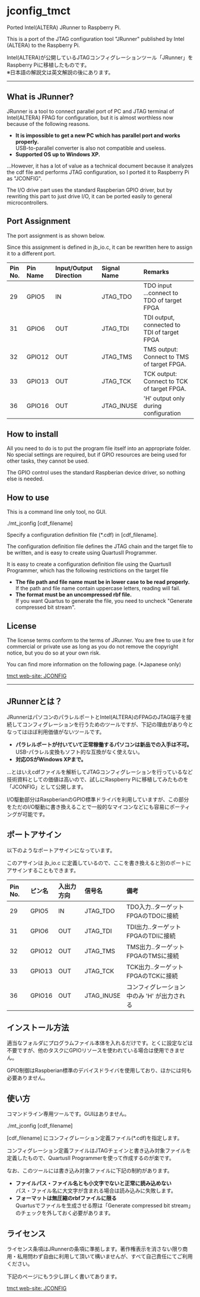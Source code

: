 # jconfig_tmct
Ported Intel(ALTERA) JRunner to Raspberry Pi.

This is a port of the JTAG configuration tool "JRunner" published by Intel (ALTERA) to the Raspberry Pi.

Intel(ALTERA)が公開しているJTAGコンフィグレーションツール「JRunner」をRaspberry Piに移植したものです。  
※日本語の解説文は英文解説の後にあります。

---

## What is JRunner?
JRunner is a tool to connect parallel port of PC and JTAG terminal of Intel(ALTERA) FPAG for configuration, but it is almost worthless now because of the following reasons.

- **It is impossible to get a new PC which has parallel port and works properly.**  
USB-to-parallel converter is also not compatible and useless.
- **Supported OS up to Windows XP.**

...However, it has a lot of value as a technical document because it analyzes the cdf file and performs JTAG configuration, so I ported it to Raspberry Pi as "JCONFIG".

The I/O drive part uses the standard Raspberian GPIO driver, but by rewriting this part to just drive I/O, it can be ported easily to general microcontrollers.


## Port Assignment
The port assignment is as shown below.

Since this assignment is defined in jb_io.c, it can be rewritten here to assign it to a different port.

| Pin No. | Pin Name | Input/Output Direction | Signal Name | Remarks |
| :-- | :-- | :-- | :-- | :-- |
| 29 | GPIO5 | IN | JTAG_TDO | TDO input ...connect to TDO of target FPGA |
| 31 | GPIO6 | OUT | JTAG_TDI | TDI output, connected to TDI of target FPGA |
| 32 | GPIO12 | OUT | JTAG_TMS | TMS output: Connect to TMS of target FPGA. |
| 33 | GPIO13 | OUT | JTAG_TCK | TCK output: Connect to TCK of target FPGA. |
| 36 | GPIO16 | OUT | JTAG_INUSE | 'H' output only during configuration |


## How to install
All you need to do is to put the program file itself into an appropriate folder. No special settings are required, but if GPIO resources are being used for other tasks, they cannot be used.

The GPIO control uses the standard Raspberian device driver, so nothing else is needed.


## How to use
This is a command line only tool, no GUI.

./mt_jconfig [cdf_filename]

Specify a configuration definition file (*.cdf) in [cdf_filename].

The configuration definition file defines the JTAG chain and the target file to be written, and is easy to create using QuartusII Programmer.

It is easy to create a configuration definition file using the QuartusII Programmer, which has the following restrictions on the target file

- **The file path and file name must be in lower case to be read properly.**  
If the path and file name contain uppercase letters, reading will fail.
- **The format must be an uncompressed rbf file.**  
If you want Quartus to generate the file, you need to uncheck "Generate compressed bit stream".


## License
The license terms conform to the terms of JRunner. You are free to use it for commercial or private use as long as you do not remove the copyright notice, but you do so at your own risk.

You can find more information on the following page. (*Japanese only)

[tmct web-site: JCONFIG](https://ss1.xrea.com/tmct.s1009.xrea.com/doc/ta-ja-7e5g01.html)

---
## JRunnerとは？
JRunnerはパソコンのパラレルポートとIntel(ALTERA)のFPAGのJTAG端子を接続してコンフィグレーションを行うためのツールですが、下記の理由があり今となってはほぼ利用価値がないツールです。

- **パラレルポートが付いていて正常稼働するパソコンは新品での入手は不可。**  
USB-パラレル変換もソフト的な互換がなく使えない。
- **対応OSがWindows XPまで。**

…とはいえcdfファイルを解析してJTAGコンフィグレーションを行っているなど技術資料としての価値は高いので、試しにRaspberry Piに移植してみたものを「JCONFIG」として公開します。

I/O駆動部分はRaspberianのGPIO標準ドライバを利用していますが、この部分をただのI/O駆動に書き換えることで一般的なマイコンなどにも容易にポーティングが可能です。


## ポートアサイン
以下のようなポートアサインになっています。

このアサインは jb_io.c に定義しているので、ここを書き換えると別のポートにアサインすることもできます。

| Pin No. | ピン名 | 入出力方向 | 信号名 | 備考 |
| :-- | :-- | :-- | :-- | :-- |
| 29 | GPIO5  | IN  | JTAG_TDO   | TDO入力‥ターゲットFPGAのTDOに接続 |
| 31 | GPIO6  | OUT | JTAG_TDI   | TDI出力‥ターゲットFPGAのTDIに接続 |
| 32 | GPIO12 | OUT | JTAG_TMS   | TMS出力‥ターゲットFPGAのTMSに接続 |
| 33 | GPIO13 | OUT | JTAG_TCK   | TCK出力‥ターゲットFPGAのTCKに接続 |
| 36 | GPIO16 | OUT | JTAG_INUSE | コンフィグレーション中のみ 'H' が出力される |


## インストール方法
適当なフォルダにプログラムファイル本体を入れるだけです。とくに設定などは不要ですが、他のタスクにGPIOリソースを使われている場合は使用できません。

GPIO制御はRaspberian標準のデバイスドライバを使用しており、ほかには何も必要ありません。


## 使い方
コマンドライン専用ツールです。GUIはありません。

./mt_jconfig [cdf_filename]

[cdf_filename] にコンフィグレーション定義ファイル(*.cdf)を指定します。

コンフィグレーション定義ファイルはJTAGチェインと書き込み対象ファイルを定義したもので、QuartusII Programmerを使って作成するのが楽です。

なお、このツールには書き込み対象ファイルに下記の制約があります。

- **ファイルパス・ファイル名とも小文字でないと正常に読み込めない**  
パス・ファイル名に大文字が含まれる場合は読み込みに失敗します。
- **フォーマットは無圧縮のrbfファイルに限る**  
Quartusでファイルを生成させる際は「Generate compressed bit stream」のチェックを外しておく必要があります。


## ライセンス
ライセンス条項はJRunnerの条項に準拠します。著作権表示を消さない限り商用・私用問わず自由に利用して頂いて構いませんが、すべて自己責任にてご利用ください。

下記のページにもう少し詳しく書いてあります。

[tmct web-site: JCONFIG](https://ss1.xrea.com/tmct.s1009.xrea.com/doc/ta-ja-7e5g01.html)


